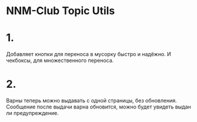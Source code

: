 # NNM-Club Topic Utils

# 1. 
Добавляет кнопки для  переноса в мусорку быстро и надёжно. И чекбоксы, для множественного переноса.

# 2.
Варны теперь можно выдавать с одной страницы, без обновления. Сообщение после выдачи варна обновится, можно будет увидеть выдан ли предупреждение.
